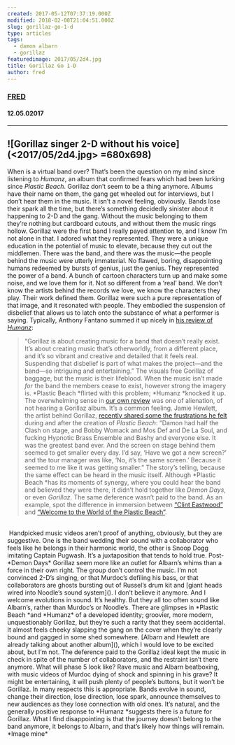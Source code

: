 ```yaml
---
created: 2017-05-12T07:37:19.000Z
modified: 2018-02-08T21:04:51.000Z
slug: gorillaz-go-1-d
type: articles
tags:
  - damon albarn
  - gorillaz
featuredimage: 2017/05/2d4.jpg
title: Gorillaz Go 1-D
author: fred
---
```

### [FRED](<https://www.youtube.com/watch?v=9lWKt4vxOdg>)
#### 12\.05.02017
------

![Gorillaz singer 2-D without his voice](<2017/05/2d4.jpg> =680x698)
------
When is a virtual band over? That’s been the question on my mind since listening to *Humanz*, an album that confirmed fears which had been lurking since *Plastic Beach*. Gorillaz don’t seem to be a thing anymore. Albums have their name on them, the gang get wheeled out for interviews, but I don’t hear them in the music. It isn’t a novel feeling, obviously. Bands lose their spark all the time, but there’s something decidedly sinister about it happening to 2-D and the gang. Without the music belonging to them they’re nothing but cardboard cutouts, and without them the music rings hollow.
Gorillaz were the first band I really payed attention to, and I know I’m not alone in that. I adored what they represented. They were a unique education in the potential of music to elevate, because they cut out the middlemen. There was the band, and there was the music—the people behind the music were utterly immaterial. No flawed, boring, disappointing humans redeemed by bursts of genius, just the genius. They represented the power of a band. A bunch of cartoon characters turn up and make some noise, and we love them for it. Not so different from a ‘real’ band. We don’t know the artists behind the records we love, we know the characters they play. Their work defined them. Gorillaz were such a pure representation of that image, and it resonated with people. They embodied the suspension of disbelief that allows us to latch onto the substance of what a performer is saying. Typically, Anthony Fantano summed it up nicely in [his review of *Humanz*](<https://www.youtube.com/watch?v=Uooqk3B0kC4>):
> “Gorillaz is about creating music for a band that doesn’t really exist. It’s about creating music that’s otherworldly, from a different place, and it’s so vibrant and creative and detailed that it feels real. Suspending that disbelief is part of what makes the project—and the band—so intriguing and entertaining.”
The visuals free Gorillaz of baggage, but the music is their lifeblood. When the music isn’t made *for* the band the members cease to exist, however strong the imagery is. *Plastic Beach *flirted with this problem; *Humanz *knocked it up. The overwhelming sense in [our own review](<reviews/gorillaz-humanz/>) was one of alienation, of not hearing a Gorillaz album. It’s a common feeling. Jamie Hewlett, the artist behind Gorillaz, [recently shared some the frustrations he felt](<https://www.theguardian.com/music/2017/apr/30/damon-albarn-and-jamie-hewlett-we-fight-over-everything-gorillaz-humanz-interview>) during and after the creation of *Plastic Beach*:
> “Damon had half the Clash on stage, and Bobby Womack and Mos Def and De La Soul, and fucking Hypnotic Brass Ensemble and Bashy and everyone else. It was the greatest band ever. And the screen on stage behind them seemed to get smaller every day. I’d say, ‘Have we got a new screen?’ and the tour manager was like, ‘No, it’s the same screen.’ Because it seemed to me like it was getting smaller.”
The story’s telling, because the same effect can be heard in the music itself. Although *Plastic Beach *has its moments of synergy, where you could hear the band and believed they were there, it didn’t hold together like *Demon Days*, or even *Gorillaz*. The same deference wasn’t paid to the band. As an example, spot the difference in immersion between [“Clint Eastwood”](<https://www.youtube.com/watch?v=UclCCFNG9q4>) and [“Welcome to the World of the Plastic Beach”](<https://www.youtube.com/watch?v=p0OVD0_YJnU>).

<center></center>
­

<center></center>
­
Handpicked music videos aren’t proof of anything, obviously, but they are suggestive. One is the band wedding their sound with a collaborator who feels like he belongs in their harmonic world, the other is Snoop Dogg imitating Captain Pugwash. It’s a juxtaposition that tends to hold true. Post-*Demon Days* Gorillaz seem more like an outlet for Albarn’s whims than a force in their own right. The group don’t control the music. I’m not convinced 2-D’s singing, or that Murdoc’s defiling his bass, or that collaborators are ghosts bursting out of Russel’s drum kit and [giant heads wired into Noodle’s sound system](<https://www.youtube.com/watch?v=uAOR6ib95kQ>). I don’t believe it anymore.
And I welcome evolutions in sound. It’s healthy. But they all too often sound like Albarn’s, rather than Murdoc’s or Noodle’s. There are glimpses in *Plastic Beach *and *Humanz* of a developed identity; groovier, more modern, unquestionably Gorillaz, but they’re such a rarity that they seem accidental. It almost feels cheeky slapping the gang on the cover when they’re clearly bound and gagged in some shed somewhere. [Albarn and Hewlett are already talking about another album](<https://www.youtube.com/watch?v=GQXGGDXlE18&feature=youtu.be&t=25m40s>), which I would love to be excited about, but I’m not. The deference paid to the Gorillaz ideal kept the music in check in spite of the number of collaborators, and the restraint isn’t there anymore. What will phase 5 look like? Rave music and Albarn beatboxing, with music videos of Murdoc dying of shock and spinning in his grave? It might be entertaining, it will push plenty of people’s buttons, but it won’t be Gorillaz.
In many respects this is appropriate. Bands evolve in sound, change their direction, lose direction, lose spark, announce themselves to new audiences as they lose connection with old ones. It’s natural, and the generally positive response to *Humanz *suggests there is a future for Gorillaz. What I find disappointing is that the journey doesn’t belong to the band anymore, it belongs to Albarn, and that’s likely how things will remain.
*Image mine*